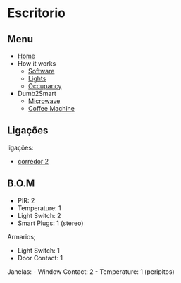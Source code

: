 # Escritorio

## Menu

- [Home](./readme.md)
- How it works
  - [Software](./how/software.md)
  - [Lights](./how/lights.md)
  - [Occupancy](./how/occupancy.md)
- Dumb2Smart
  - [Microwave](./dumb2smart/microwave.md)
  - [Coffee Machine](./dumb2smart/coffee_machine.md)

## Ligações

ligações:
- [corredor 2](./corredores.md)

## B.O.M

- PIR: 2
- Temperature: 1
- Light Switch: 2
- Smart Plugs: 1 (stereo)

Armarios;
  - Light Switch: 1
  - Door Contact: 1

Janelas:
    - Window Contact: 2
    - Temperature: 1  (peripitos)
